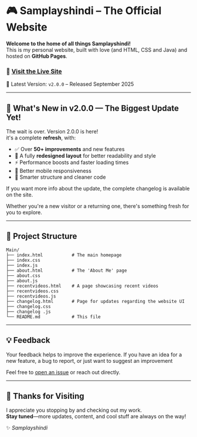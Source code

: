 # 🎮 Samplayshindi – The Official Website

**Welcome to the home of all things Samplayshindi!**  
This is my personal website, built with love (and HTML, CSS and Java) and hosted on **GitHub Pages**.

### 🔗 **[Visit the Live Site](https://samplayshindi.work.gd)**  

📅 Latest Version: `v2.0.0` – Released September 2025


---

## 🚀 What's New in v2.0.0 — The Biggest Update Yet!

The wait is over. Version 2.0.0 is here!  
it's a complete **refresh**, with:

- ✅ Over **50+ improvements** and new features
- 🎨 A fully **redesigned layout** for better readability and style
- ⚡ Performance boosts and faster loading times
- 📱 Better mobile responsiveness
- 🧠 Smarter structure and cleaner code

If you want more info about the update, the complete changelog is available on the site.

Whether you're a new visitor or a returning one, there's something fresh for you to explore.

---

## 📁 Project Structure

```
Main/
├── index.html           # The main homepage
├── index.css
├── index.js
├── about.html           # The 'About Me' page
├── about.css
├── about.js
├── recentvideos.html    # A page showcasing recent videos
├── recentvideos.css
├── recentvideos.js
├── changelog.html       # Page for updates regarding the website UI
├── changelog.css
├── changelog .js
└── README.md            # This file
```
---

## 💡 Feedback

Your feedback helps to improve the experience.
If you have an idea for a new feature, a bug to report, or just want to suggest an improvement

Feel free to [open an issue](https://github.com/Samplayshindi/Main/issues) or reach out directly.  

---

## 🙏 Thanks for Visiting

I appreciate you stopping by and checking out my work.  
**Stay tuned**—more updates, content, and cool stuff are always on the way!

✨ _Samplayshindi_
